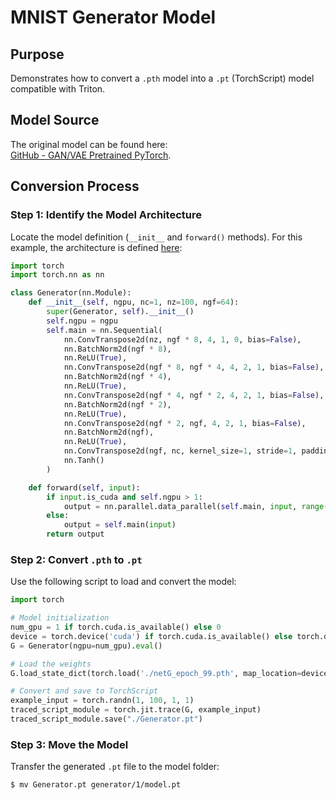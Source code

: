 
# **MNIST Generator Model**  

## **Purpose**  
Demonstrates how to convert a `.pth` model into a `.pt` (TorchScript) model compatible with Triton.  

## **Model Source**  
The original model can be found here:  
[GitHub - GAN/VAE Pretrained PyTorch](https://github.com/csinva/gan-vae-pretrained-pytorch/blob/master/mnist_dcgan/weights/netG_epoch_99.pth).  

## **Conversion Process**  

### **Step 1: Identify the Model Architecture**  
Locate the model definition (`__init__` and `forward()` methods). For this example, the architecture is defined [here](https://github.com/csinva/gan-vae-pretrained-pytorch/blob/master/mnist_dcgan/dcgan.py#L19-L49):  
```python
import torch
import torch.nn as nn

class Generator(nn.Module):
    def __init__(self, ngpu, nc=1, nz=100, ngf=64):
        super(Generator, self).__init__()
        self.ngpu = ngpu
        self.main = nn.Sequential(
            nn.ConvTranspose2d(nz, ngf * 8, 4, 1, 0, bias=False),
            nn.BatchNorm2d(ngf * 8),
            nn.ReLU(True),
            nn.ConvTranspose2d(ngf * 8, ngf * 4, 4, 2, 1, bias=False),
            nn.BatchNorm2d(ngf * 4),
            nn.ReLU(True),
            nn.ConvTranspose2d(ngf * 4, ngf * 2, 4, 2, 1, bias=False),
            nn.BatchNorm2d(ngf * 2),
            nn.ReLU(True),
            nn.ConvTranspose2d(ngf * 2, ngf, 4, 2, 1, bias=False),
            nn.BatchNorm2d(ngf),
            nn.ReLU(True),
            nn.ConvTranspose2d(ngf, nc, kernel_size=1, stride=1, padding=2, bias=False),
            nn.Tanh()
        )

    def forward(self, input):
        if input.is_cuda and self.ngpu > 1:
            output = nn.parallel.data_parallel(self.main, input, range(self.ngpu))
        else:
            output = self.main(input)
        return output
```

### **Step 2: Convert `.pth` to `.pt`**  
Use the following script to load and convert the model:  
```python
import torch

# Model initialization
num_gpu = 1 if torch.cuda.is_available() else 0
device = torch.device('cuda') if torch.cuda.is_available() else torch.device('cpu')
G = Generator(ngpu=num_gpu).eval()

# Load the weights
G.load_state_dict(torch.load('./netG_epoch_99.pth', map_location=device))

# Convert and save to TorchScript
example_input = torch.randn(1, 100, 1, 1)
traced_script_module = torch.jit.trace(G, example_input)
traced_script_module.save("./Generator.pt")
```

### **Step 3: Move the Model**  
Transfer the generated `.pt` file to the model folder:  
```sh
$ mv Generator.pt generator/1/model.pt
```  